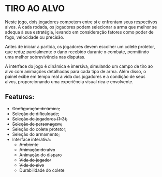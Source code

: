 <div class="md-content" style="max-width: 700px">

# TIRO AO ALVO

Neste jogo, dois jogadores competem entre si e enfrentam seus respectivos alvos. A cada rodada, os jogadores podem selecionar a arma que melhor se adequa à sua estratégia, levando em consideração fatores como poder de fogo, velocidade ou precisão.

Antes de iniciar a partida, os jogadores devem escolher um colete protetor, que reduz parcialmente o dano recebido durante o combate, permitindo uma melhor sobrevivência nas disputas.

A interface do jogo é dinâmica e imersiva, simulando um campo de tiro ao alvo com animações detalhadas para cada tipo de arma. Além disso, o painel exibe em tempo real a vida dos jogadores e a condição de seus alvos, proporcionando uma experiência visual rica e envolvente.

## Features:
- ~~Configuração dinâmica;~~
- ~~Seleção de dificuldade;~~
- ~~Seleção de jogadores (1-3);~~
- ~~Seleção de personagem;~~
- Seleção do colete protetor;
- Seleção do armamento;
- Interface interativa:
    - ~~Ambiente~~
    - ~~Animação do alvo~~
    - ~~Animação do disparo~~
    - ~~Vida do jogador~~
    - ~~Vida do alvo~~
    - Durabilidade do colete
  
</div>